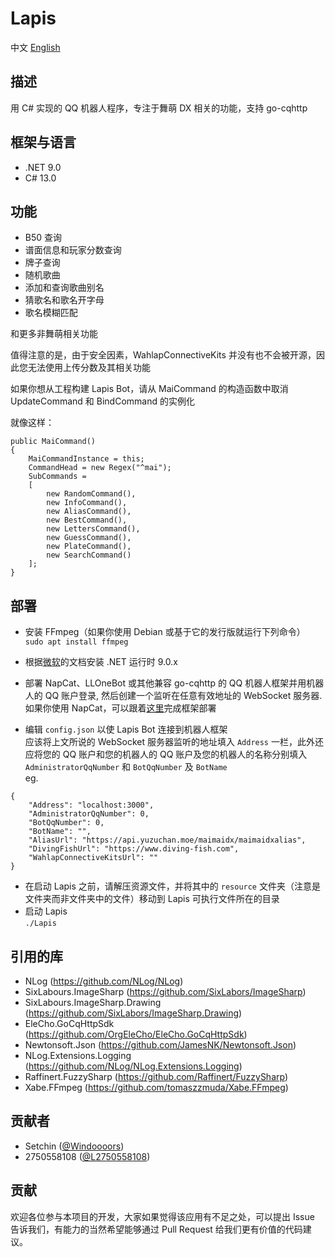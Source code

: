 # Lapis
中文 [English](README.en.md)

## 描述
用 C# 实现的 QQ 机器人程序，专注于舞萌 DX 相关的功能，支持 go-cqhttp

## 框架与语言
- .NET 9.0
- C# 13.0

## 功能
* B50 查询
* 谱面信息和玩家分数查询
* 牌子查询
* 随机歌曲
* 添加和查询歌曲别名
* 猜歌名和歌名开字母
* 歌名模糊匹配
  
和更多非舞萌相关功能
  
值得注意的是，由于安全因素，WahlapConnectiveKits 并没有也不会被开源，因此您无法使用上传分数及其相关功能
  
如果你想从工程构建 Lapis Bot，请从 MaiCommand 的构造函数中取消 UpdateCommand 和 BindCommand 的实例化
  
就像这样：
```
public MaiCommand()
{
    MaiCommandInstance = this;
    CommandHead = new Regex("^mai");
    SubCommands =
    [
        new RandomCommand(),
        new InfoCommand(),
        new AliasCommand(),
        new BestCommand(),
        new LettersCommand(),
        new GuessCommand(),
        new PlateCommand(),
        new SearchCommand()
    ];
}
```
  
## 部署
* 安装 FFmpeg（如果你使用 Debian 或基于它的发行版就运行下列命令）  
  `sudo apt install ffmpeg`
  
* 根据[微软](https://learn.microsoft.com/zh-cn/dotnet/core/install/)的文档安装 .NET 运行时 9.0.x
  
* 部署 NapCat、LLOneBot 或其他兼容 go-cqhttp 的 QQ 机器人框架并用机器人的 QQ 账户登录, 然后创建一个监听在任意有效地址的 WebSocket 服务器.  
  如果你使用 NapCat，可以跟着[这里](https://napneko.github.io/guide/napcat)完成框架部署
  
* 编辑 `config.json` 以使 Lapis Bot 连接到机器人框架  
  应该将上文所说的 WebSocket 服务器监听的地址填入 `Address` 一栏，此外还应将您的 QQ 账户和您的机器人的 QQ 账户及您的机器人的名称分别填入 `AdministratorQqNumber` 和 `BotQqNumber` 及 `BotName`  
  eg. 
```
{
    "Address": "localhost:3000",
    "AdministratorQqNumber": 0,
    "BotQqNumber": 0,
    "BotName": "",
    "AliasUrl": "https://api.yuzuchan.moe/maimaidx/maimaidxalias",
    "DivingFishUrl": "https://www.diving-fish.com",
    "WahlapConnectiveKitsUrl": ""
}
```
* 在启动 Lapis 之前，请解压资源文件，并将其中的 `resource` 文件夹（注意是文件夹而非文件夹中的文件）移动到 Lapis 可执行文件所在的目录
* 启动 Lapis  
  `./Lapis`

## 引用的库
* NLog (https://github.com/NLog/NLog)
* SixLabours.ImageSharp (https://github.com/SixLabors/ImageSharp)
* SixLabours.ImageSharp.Drawing (https://github.com/SixLabors/ImageSharp.Drawing)
* EleCho.GoCqHttpSdk (https://github.com/OrgEleCho/EleCho.GoCqHttpSdk)
* Newtonsoft.Json (https://github.com/JamesNK/Newtonsoft.Json)
* NLog.Extensions.Logging (https://github.com/NLog/NLog.Extensions.Logging)
* Raffinert.FuzzySharp (https://github.com/Raffinert/FuzzySharp)
* Xabe.FFmpeg (https://github.com/tomaszzmuda/Xabe.FFmpeg)

## 贡献者
- Setchin ([@Windoooors](https://github.com/Windoooors))
- 2750558108 ([@L2750558108](https://github.com/L2750558108))

## 贡献
欢迎各位参与本项目的开发，大家如果觉得该应用有不足之处，可以提出 Issue 告诉我们，有能力的当然希望能够通过 Pull Request 给我们更有价值的代码建议。
